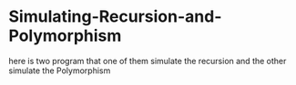 # Simulating-Recursion-and-Polymorphism
here is two program that one of them simulate the recursion and the other simulate the Polymorphism
